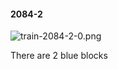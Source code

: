 #### 2084-2
![train-2084-2-0.png](https://github.com/lil-lab/nlvr/raw/master/nlvr/train/images/24/train-2084-2-0.png "train-2084-2-0.png")

There are 2 blue blocks